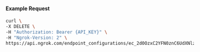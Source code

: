 <!-- Code generated for API Clients. DO NOT EDIT. -->

#### Example Request

```bash
curl \
-X DELETE \
-H "Authorization: Bearer {API_KEY}" \
-H "Ngrok-Version: 2" \
https://api.ngrok.com/endpoint_configurations/ec_2d0OzxC2YFN0znC6UdXNlz2jZ2y/basic_auth
```
